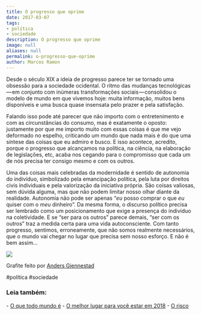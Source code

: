 ```yaml
---
title: O progresso que oprime
date: 2017-03-07
tags:
- política
- sociedade
description: O progresso que oprime
image: null
aliases: null
permalink: o-progresso-que-oprime
author: Marcos Ramon
---
```

Desde o século XIX a ideia de progresso parece ter se tornado uma obsessão para a sociedade ocidental. O ritmo das mudanças tecnológicas — em conjunto com inúmeras transformações sociais — consolidou o modelo de mundo em que vivemos hoje: muita informação, muitos bens disponíveis e uma busca quase insensata pelo prazer e pela satisfação.

Falando isso pode até parecer que não importo com o entretenimento e com as circunstâncias do consumo, mas é exatamente o oposto: justamente por que me importo muito com essas coisas é que me vejo deformado no espelho, criticando um mundo que nada mais é do que uma síntese das coisas que eu admiro e busco. E isso acontece, acredito, porque o progresso que alcançamos na política, na ciência, na elaboração de legislações, etc, acaba nos cegando para o compromisso que cada um de nós precisa ter consigo mesmo e com os outros.

Uma das coisas mais celebradas da modernidade é sentido de autonomia do indivíduo, simbolizado pela emancipação política, pela luta por direitos civis individuais e pela valorização da iniciativa própria. São coisas valiosas, sem dúvida alguma, mas que não podem limitar nosso olhar diante da realidade. Autonomia não pode ser apenas “_eu_ posso comprar o que _eu_ quiser com o _meu_ dinheiro”. Da mesma forma, o discurso político precisa ser lembrado como um posicionamento que exige a presença do indivíduo na coletividade. E se “ser para os outros” parece demais, “ser com os outros” traz a medida certa para uma vida autoconsciente. Com tanto progresso, sentimos, erroneamente, que não somos realmente necessários, que o mundo vai chegar no lugar que precisa sem nosso esforço. E não é bem assim…

<img src="/assets/img/o-progresso-que oprime-medium.jpeg">

Grafite feito por [Anders Gjennestad](http://www.andersgjennestad.com/news.html)


#política #sociedade

<h3>Leia também:</h3>
- <a href="/o-que-todo-mundo-e">O que todo mundo é</a>
- <a href="/o-melhor-lugar-para-voce-estar-em-2018">O melhor lugar para você estar em 2018</a>
- <a href="/o-risco">O risco</a>
